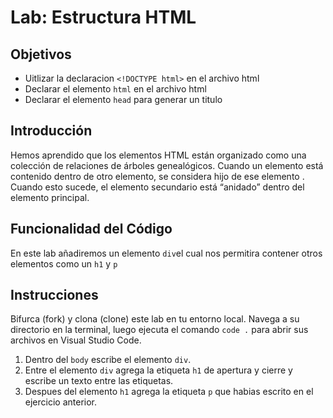 # Lab: Estructura HTML

## Objetivos
- Uitlizar la declaracion `<!DOCTYPE html>` en el archivo html 
- Declarar el elemento `html` en el archivo html
- Declarar el elemento `head` para generar un titulo  

## Introducción 
Hemos aprendido que los elementos HTML están organizado como una colección de relaciones de árboles genealógicos. Cuando un elemento está contenido dentro de otro elemento, se considera hijo de ese elemento . Cuando esto sucede, el elemento secundario está “anidado” dentro del elemento principal.


## Funcionalidad del Código
En este lab añadiremos un elemento `div`el cual nos permitira contener otros elementos como un `h1` y `p`

## Instrucciones
Bifurca (fork) y clona (clone) este lab en tu entorno local. Navega a su directorio en la terminal, luego ejecuta el comando `code .` para abrir sus archivos en Visual Studio Code. 

1. Dentro del `body` escribe el elemento `div`.
2. Entre el elemento `div` agrega la etiqueta `h1` de apertura y cierre y escribe un texto entre las etiquetas.
3. Despues del elemento `h1` agrega la etiqueta `p` que habias escrito en el ejercicio anterior.

